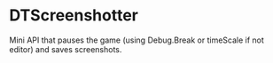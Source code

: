 # DTScreenshotter
Mini API that pauses the game (using Debug.Break or timeScale if not editor) and saves screenshots. 
